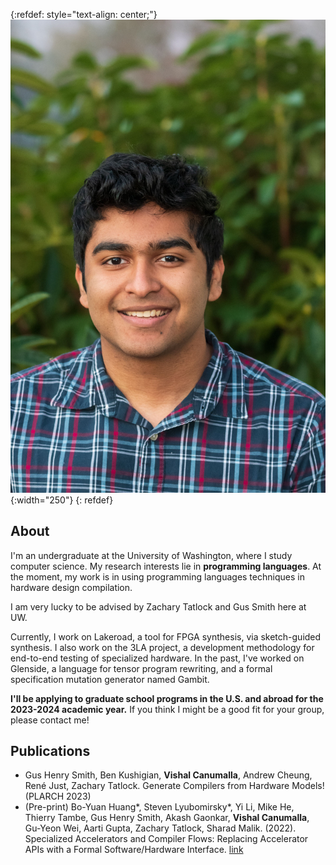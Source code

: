 
{:refdef: style="text-align: center;"}
![face.jpg](/face.jpg){:width="250"}
{: refdef}

## About 
I'm an undergraduate at the University of Washington, where I study computer science. My research interests lie in 
**programming languages**. At the moment, my work is in using programming languages techniques in hardware design compilation.

I am very lucky to be advised by Zachary Tatlock and Gus Smith here at UW.

Currently, I work on Lakeroad, a tool for FPGA synthesis, via sketch-guided synthesis. I also work on the 3LA project,
a development methodology for end-to-end testing of specialized hardware. In the past, I've worked on Glenside, a language for tensor program rewriting, and a formal specification mutation generator named Gambit.

**I'll be applying to graduate school programs in the U.S. and abroad for the 2023-2024 academic year.** If you think I might be a good fit for your group, please contact me!

## Publications 
- Gus Henry Smith, Ben Kushigian, **Vishal Canumalla**, Andrew Cheung, René Just, Zachary Tatlock. Generate Compilers
from Hardware Models! (PLARCH 2023)
- (Pre-print) Bo-Yuan Huang\*, Steven Lyubomirsky\*, Yi Li, Mike He, Thierry Tambe, Gus Henry Smith, Akash Gaonkar, **Vishal Canumalla**, Gu-Yeon Wei, Aarti Gupta, Zachary Tatlock, Sharad Malik. (2022).
Specialized Accelerators and Compiler Flows: Replacing Accelerator APIs with a Formal Software/Hardware Interface. [link](https://arxiv.org/abs/2203.00218)


